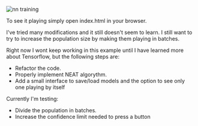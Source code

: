 ![nn training](https://raw.githubusercontent.com/bananacocodrilo/asteroids-banana-nn/master/playing.png)

To see it playing simply open index.html in your browser.

I've tried many modifications and it still doesn't seem to learn. I still want to try to increase the population size by making them playing in batches.

Right now I wont keep working in this example until I have learned more about Tensorflow, but the following steps are:

 - Refactor the code. 
 - Properly implement NEAT algorythm.
 - Add a small interface to save/load models and the option to see only one playing by itself


Currently I'm testing:
 - Divide the population in batches.
 - Increase the confidence limit needed to press a button